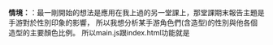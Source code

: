 **情境：**：最一剛開始的想法是應用在我上過的另一堂課上，那堂課期末報告主題是手游對於性別印象的影響，
所以我想分析某手游角色們(含造型)的性別與他各個造型的主要顏色比例。
所以main.js跟index.html功能就是
